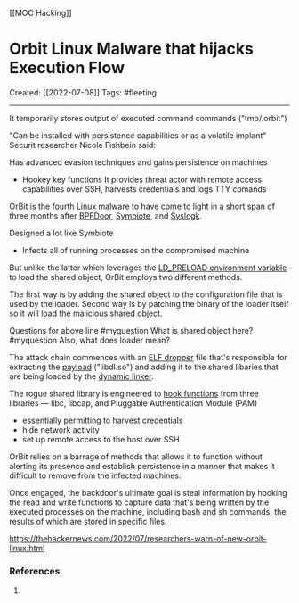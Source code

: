 [[MOC Hacking]]

# Orbit Linux Malware that hijacks Execution Flow
Created:  [[2022-07-08]]
Tags: #fleeting 

---
It temporarily stores output of executed command commands ("tmp/.orbit")

"Can be installed with persistence capabilities or as a volatile implant"
Securit researcher Nicole Fishbein said:

Has advanced evasion techniques and gains persistence on machines
- Hookey key functions
It provides threat actor with remote access capabilities over SSH, harvests credentials and logs TTY comands


OrBit is the fourth Linux malware to have come to light in a short span of three months after [BPFDoor](https://thehackernews.com/2022/06/quick-and-simple-bpfdoor-explained.html), [Symbiote](https://thehackernews.com/2022/06/symbiote-stealthy-linux-malware.html), and [Syslogk](https://thehackernews.com/2022/06/new-syslogk-linux-rootkit-lets.html).

Designed a lot like Symbiote
- Infects all of running processes on the compromised machine

But unlike the latter which leverages the [LD_PRELOAD environment variable](https://help.ubuntu.com/community/EnvironmentVariables) to load the shared object, OrBit employs two different methods.



The first way is by adding the shared object to the configuration file that is used by the loader. Second way is by patching the binary of the loader itself so it will load the malicious shared object.

Questions for above line
#myquestion What is shared object here?
#myquestion Also, what does loader mean?

The attack chain commences with an [ELF dropper](https://www.virustotal.com/gui/file/f1612924814ac73339f777b48b0de28b716d606e142d4d3f4308ec648e3f56c8) file that's responsible for extracting the [payload](https://www.virustotal.com/gui/file/40b5127c8cf9d6bec4dbeb61ba766a95c7b2d0cafafcb82ede5a3a679a3e3020) ("libdl.so") and adding it to the shared libaries that are being loaded by the [dynamic linker](https://en.wikipedia.org/wiki/Dynamic_linker).

The rogue shared library is engineered to [hook functions](https://www.netspi.com/blog/technical/network-penetration-testing/function-hooking-part-i-hooking-shared-library-function-calls-in-linux/) from three libraries — libc, libcap, and Pluggable Authentication Module (PAM)
- essentially permitting to harvest credentials
- hide network activity
- set up remote access to the host over SSH

OrBit relies on a barrage of methods that allows it to function without alerting its presence and establish persistence in a manner that makes it difficult to remove from the infected machines.


Once engaged, the backdoor's ultimate goal is steal information by hooking the read and write functions to capture data that's being written by the executed processes on the machine, including bash and sh commands, the results of which are stored in specific files.

https://thehackernews.com/2022/07/researchers-warn-of-new-orbit-linux.html












### References
1. 